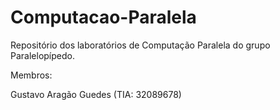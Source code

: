 # Computacao-Paralela
Repositório dos laboratórios de Computação Paralela do grupo Paralelopípedo.

Membros: 

Gustavo Aragão Guedes (TIA: 32089678)
